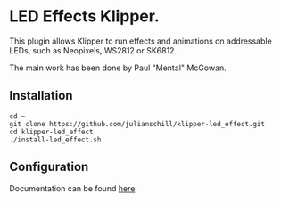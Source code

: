 # LED Effects Klipper.

This plugin allows Klipper to run effects and animations on addressable LEDs, such as Neopixels, WS2812 or SK6812.

The main work has been done by Paul "Mental" McGowan.

## Installation

    cd ~
    git clone https://github.com/julianschill/klipper-led_effect.git
    cd klipper-led_effect
    ./install-led_effect.sh

## Configuration

Documentation can be found [here](docs/LED_Effect.md).

